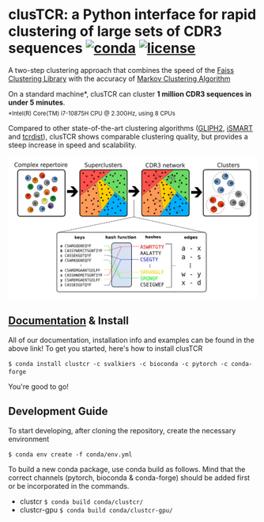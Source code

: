 # clusTCR: a Python interface for rapid clustering of large sets of CDR3 sequences [![conda](https://anaconda.org/svalkiers/clustcr/badges/installer/conda.svg)](https://anaconda.org/maxvanhoucke/clustcr) [![license](https://anaconda.org/svalkiers/clustcr/badges/license.svg)](https://anaconda.org/maxvanhoucke/clustcr)

A two-step clustering approach that combines the speed of the [Faiss Clustering Library](https://github.com/facebookresearch/faiss) with the accuracy of [Markov Clustering Algorithm](https://micans.org/mcl/)

On a standard machine*, clusTCR can cluster **1 million CDR3 sequences in under 5 minutes**.  
<sub>*Intel(R) Core(TM) i7-10875H CPU @ 2.30GHz, using 8 CPUs</sub>

Compared to other state-of-the-art clustering algorithms ([GLIPH2](http://50.255.35.37:8080/),  [iSMART](https://github.com/s175573/iSMART) and [tcrdist](https://github.com/kmayerb/tcrdist3)), clusTCR shows comparable clustering quality, but provides a steep increase in speed and scalability.  

<p align="center">
  <img src="results/figures/workflow.jpg" alt="drawing" width="800" />
</p>


## [Documentation](https://svalkiers.github.io/clusTCR/) & Install

All of our documentation, installation info and examples can be found in the above link!
To get you started, here's how to install clusTCR

```
$ conda install clustcr -c svalkiers -c bioconda -c pytorch -c conda-forge
```

You're good to go!

## Development Guide

To start developing, after cloning the repository, create the necessary environment

```
$ conda env create -f conda/env.yml
```

To build a new conda package, use conda build as follows. 
Mind that the correct channels (pytorch, bioconda & conda-forge) should be added first or be incorporated in the commands.

- clustcr `$ conda build conda/clustcr/`
- clustcr-gpu `$ conda build conda/clustcr-gpu/`




